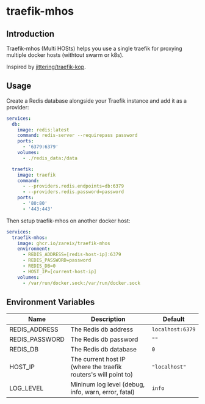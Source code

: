 # traefik-mhos

## Introduction

Traefik-mhos (Multi HOSts) helps you use a single traefik for proxying multiple docker hosts (withtout swarm or k8s).

Inspired by [jittering/traefik-kop](https://github.com/jittering/traefik-kop).

## Usage

Create a Redis database alongside your Traefik instance and add it as a provider:

```yaml
services:
  db:
    image: redis:latest
    command: redis-server --requirepass password
    ports:
      - '6379:6379'
    volumes:
      - ./redis_data:/data

  traefik:
    image: traefik
    command:
      - --providers.redis.endpoints=db:6379
      - --providers.redis.password=password
    ports:
      - '80:80'
      - '443:443'
```

Then setup traefik-mhos on another docker host:

```yaml
services:
  traefik-mhos:
    image: ghcr.io/zareix/traefik-mhos
    environment:
      - REDIS_ADDRESS=[redis-host-ip]:6379
      - REDIS_PASSWORD=password
      - REDIS_DB=0
      - HOST_IP=[current-host-ip]
    volumes:
      - /var/run/docker.sock:/var/run/docker.sock
```

## Environment Variables

| Name           | Description                                                     | Default          |
| -------------- | --------------------------------------------------------------- | ---------------- |
| REDIS_ADDRESS  | The Redis db address                                            | `localhost:6379` |
| REDIS_PASSWORD | The Redis db password                                           | `""`             |
| REDIS_DB       | The Redis db database                                           | `0`              |
| HOST_IP        | The current host IP (where the traefik routers's will point to) | `"localhost"`    |
| LOG_LEVEL      | Mininum log level (debug, info, warn, error, fatal)             | `info`           |
